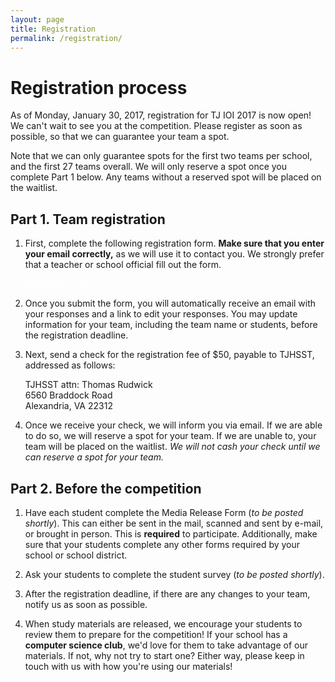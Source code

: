 ```yaml
---
layout: page
title: Registration
permalink: /registration/
---
```


# Registration process

As of Monday, January 30, 2017, registration for TJ IOI 2017 is now open! We can't wait to see you
at the competition. Please register as soon as possible, so that we can guarantee your team a spot.

Note that we can only guarantee spots for the first two teams per school, and the first 27 teams overall.
We will only reserve a spot once you complete Part 1 below. Any teams without a reserved spot will be
placed on the waitlist.


## Part 1. Team registration

1.  <p>First, complete the following registration form.
    <strong>Make sure that you enter your email correctly,</strong> as we will use it to contact you.
    We strongly prefer that a teacher or school official fill out the form.</p>
    <p><a class="btn btn-success btn-lg" style="color: white" target="_blank"
        href="https://goo.gl/forms/A98asfYD1NKyzw642">Registration form</a></p>
2.  <p>Once you submit the form, you will automatically receive an email with your responses
    and a link to edit your responses. You may update information for your team, including the
    team name or students, before the registration deadline.</p>
3.  <p>Next, send a check for the registration fee of $50, payable to TJHSST, addressed as follows:</p>
    <div class="panel panel-default">
        <div class="panel-body">
            TJHSST attn: Thomas Rudwick<br>
            6560 Braddock Road<br>
            Alexandria, VA 22312
        </div>
    </div>
4.  <p>Once we receive your check, we will inform you via email. If we are able to do so, we will reserve a
    spot for your team. If we are unable to, your team will be placed on the waitlist.
    <em>We will not cash your check until we can reserve a spot for your team.</em></p>


## Part 2. Before the competition

1.  <p>Have each student complete the Media Release Form (<em>to be posted shortly</em>). This can either be
    sent in the mail, scanned and sent by e-mail, or brought in person. This is <strong>required</strong> to participate.
    Additionally, make sure that your students complete any other forms required by your school or school district.</p>
2.  <p>Ask your students to complete the student survey (<em>to be posted shortly</em>).</p>
3.  <p>After the registration deadline, if there are any changes to your team, notify us as soon as possible.</p>
4.  <p>When study materials are released, we encourage your students to review them to prepare for
    the competition! If your school has a <strong>computer science club</strong>, we'd love for them to
    take advantage of our materials. If not, why not try to start one? Either way, please keep in touch
    with us with how you're using our materials!</p>

